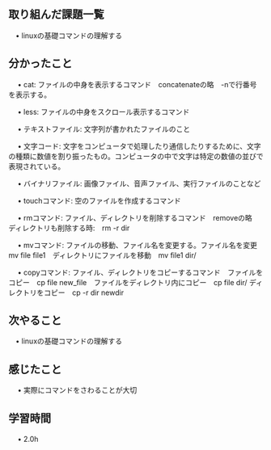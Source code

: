 ## 取り組んだ課題一覧
           
 　• linuxの基礎コマンドの理解する
    
## 分かったこと

　 • cat:  ファイルの中身を表示するコマンド　concatenateの略　-nで行番号を表示する。

　 •  less:  ファイルの中身をスクロール表示するコマンド

　 • テキストファイル:  文字列が書かれたファイルのこと

　 • 文字コード: 文字をコンピュータで処理したり通信したりするために、文字の種類に数値を割り振ったもの。コンピュータの中で文字は特定の数値の並びで表現されている。

　 • バイナリファイル: 画像ファイル、音声ファイル、実行ファイルのことなど

　 • touchコマンド: 空のファイルを作成するコマンド

　 • rmコマンド: ファイル、ディレクトリを削除するコマンド　removeの略　ディレクトリも削除する時:　rm -r dir

　 • mvコマンド: ファイルの移動、ファイル名を変更する。ファイル名を変更　mv file file1　ディレクトリにファイルを移動　mv file1 dir/

　 • copyコマンド: ファイル、ディレクトリをコピーするコマンド　ファイルをコピー　cp file new_file　ファイルをディレクトリ内にコピー　cp file dir/  ディレクトリをコピー　cp -r dir newdir

## 次やること　
           
 　• linuxの基礎コマンドの理解する

## 感じたこと

　 • 実際にコマンドをさわることが大切


## 学習時間

　 • 2.0h